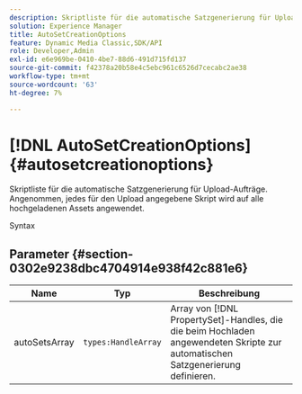 ```yaml
---
description: Skriptliste für die automatische Satzgenerierung für Upload-Aufträge. Angenommen, jedes für den Upload angegebene Skript wird auf alle hochgeladenen Assets angewendet.
solution: Experience Manager
title: AutoSetCreationOptions
feature: Dynamic Media Classic,SDK/API
role: Developer,Admin
exl-id: e6e969be-0410-4be7-88d6-491d715fd137
source-git-commit: f42378a20b58e4c5ebc961c6526d7cecabc2ae38
workflow-type: tm+mt
source-wordcount: '63'
ht-degree: 7%

---
```


# [!DNL AutoSetCreationOptions]{#autosetcreationoptions}

Skriptliste für die automatische Satzgenerierung für Upload-Aufträge. Angenommen, jedes für den Upload angegebene Skript wird auf alle hochgeladenen Assets angewendet.

Syntax

## Parameter {#section-0302e9238dbc4704914e938f42c881e6}

| Name | Typ | Beschreibung |
|---|---|---|
| autoSetsArray | `types:HandleArray` | Array von [!DNL PropertySet]-Handles, die die beim Hochladen angewendeten Skripte zur automatischen Satzgenerierung definieren. |

